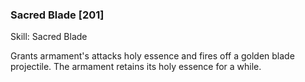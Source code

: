 ### Sacred Blade [201]

Skill: Sacred Blade

Grants armament's attacks holy essence and fires off a golden blade projectile. The armament retains its holy essence for a while.